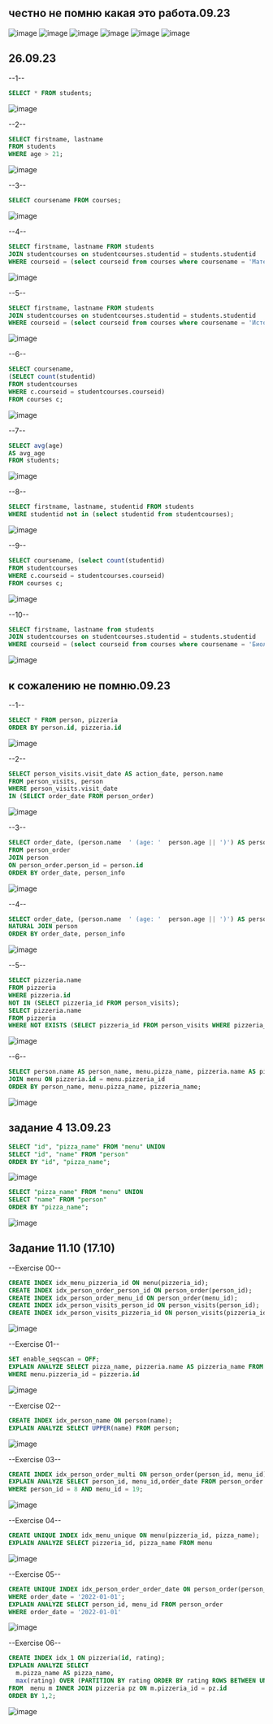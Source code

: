 ## честно не помню какая это работа.09.23
![image](https://github.com/mor1n1488/MORIN/assets/144114975/1a32149e-6f7e-4e41-828e-12a11e045b37)
![image](https://github.com/mor1n1488/MORIN/assets/144114975/fe1418f4-96c5-4847-8655-63a803e40c38)
![image](https://github.com/mor1n1488/MORIN/assets/144114975/0d57fd42-bf14-499f-a838-5836004178e9)
![image](https://github.com/mor1n1488/MORIN/assets/144114975/83c42d07-f9d4-4f8e-97cf-66da778bc5cf)
![image](https://github.com/mor1n1488/MORIN/assets/144114975/4035844e-6971-4100-867e-fab3608c3966)
![image](https://github.com/mor1n1488/MORIN/assets/144114975/36d3c60b-0df6-414f-ac98-74904f1221d0)


## 26.09.23
--1--
```sql
SELECT * FROM students;
```
![image](https://github.com/mor1n1488/MORIN/assets/144114975/ce38711c-e4d6-41ec-b022-56abe51bc4d5)

--2--
```sql
SELECT firstname, lastname
FROM students
WHERE age > 21;
```
![image](https://github.com/mor1n1488/MORIN/assets/144114975/83f68ef0-30e8-4689-95a2-cbec7e028df7)

--3--
```sql
SELECT coursename FROM courses;
```
![image](https://github.com/mor1n1488/MORIN/assets/144114975/1f272ef9-a40f-4f71-9d94-3bc6c26288b5)

--4--
```sql
SELECT firstname, lastname FROM students
JOIN studentcourses on studentcourses.studentid = students.studentid
WHERE courseid = (select courseid from courses where coursename = 'Математика');
```
![image](https://github.com/mor1n1488/MORIN/assets/144114975/84f97b8a-5c6f-4649-8f34-48543efee0de)

--5--
```sql
SELECT firstname, lastname FROM students
JOIN studentcourses on studentcourses.studentid = students.studentid
WHERE courseid = (select courseid from courses where coursename = 'История') and age = 20;
```
![image](https://github.com/mor1n1488/MORIN/assets/144114975/e9b0091b-f2d6-4359-ad38-e420f0309037)

--6--
```sql
SELECT coursename, 
(SELECT count(studentid) 
FROM studentcourses 
WHERE c.courseid = studentcourses.courseid) 
FROM courses c;
```
![image](https://github.com/mor1n1488/MORIN/assets/144114975/d0eedd30-b64b-4c9f-9f15-bd37430b66df)

--7--
```sql
SELECT avg(age) 
AS avg_age 
FROM students;
```
![image](https://github.com/mor1n1488/MORIN/assets/144114975/aca7b15f-d034-43bb-95cc-9f226618377b)

--8--
```sql
SELECT firstname, lastname, studentid FROM students
WHERE studentid not in (select studentid from studentcourses);
```
![image](https://github.com/mor1n1488/MORIN/assets/144114975/2c8e0c4a-e132-4c38-8712-fbe8e7625380)

--9--
```sql
SELECT coursename, (select count(studentid) 
FROM studentcourses 
WHERE c.courseid = studentcourses.courseid) 
FROM courses c;
```
![image](https://github.com/mor1n1488/MORIN/assets/144114975/41e01334-40d5-40e0-996c-1f99cde1936d)

--10--
```sql
SELECT firstname, lastname from students
JOIN studentcourses on studentcourses.studentid = students.studentid
WHERE courseid = (select courseid from courses where coursename = 'Биология') and age >= 22;
```
![image](https://github.com/mor1n1488/MORIN/assets/144114975/329a318b-de02-46be-8e0e-95a0c9c45e9c)


## к сожалению не помню.09.23

--1--
```sql
SELECT * FROM person, pizzeria
ORDER BY person.id, pizzeria.id
```
![image](https://github.com/mor1n1488/MORIN/assets/144114975/852f6dcd-ded5-4d15-916f-f598dd70adfb)

--2--
```sql
SELECT person_visits.visit_date AS action_date, person.name
FROM person_visits, person
WHERE person_visits.visit_date
IN (SELECT order_date FROM person_order)
```
![image](https://github.com/mor1n1488/MORIN/assets/144114975/75123a0c-bdfc-4969-b574-05ba7caeb7d8)

--3--
```sql
SELECT order_date, (person.name  ' (age: '  person.age || ')') AS person_info
FROM person_order
JOIN person
ON person_order.person_id = person.id
ORDER BY order_date, person_info
```
![image](https://github.com/mor1n1488/MORIN/assets/144114975/5bdecffe-798f-4985-b36d-4984dc783188)

--4--
```sql
SELECT order_date, (person.name  ' (age: '  person.age || ')') AS person_info FROM person_order
NATURAL JOIN person
ORDER BY order_date, person_info
```
![image](https://github.com/mor1n1488/MORIN/assets/144114975/850e51d8-2633-4b22-9b12-814db5cc630c)

--5--
```sql
SELECT pizzeria.name
FROM pizzeria
WHERE pizzeria.id
NOT IN (SELECT pizzeria_id FROM person_visits);
SELECT pizzeria.name
FROM pizzeria
WHERE NOT EXISTS (SELECT pizzeria_id FROM person_visits WHERE pizzeria_id = pizzeria.id);
```
![image](https://github.com/mor1n1488/MORIN/assets/144114975/701b6c09-2fcf-4ad4-8c10-0dc2f79e6c8b)

--6--
```sql
SELECT person.name AS person_name, menu.pizza_name, pizzeria.name AS pizzeria_name FROM person, pizzeria
JOIN menu ON pizzeria.id = menu.pizzeria_id
ORDER BY person_name, menu.pizza_name, pizzeria_name;
```
![image](https://github.com/mor1n1488/MORIN/assets/144114975/c5efde12-5df2-4fb7-b999-64fc3c7878cc)


## задание 4 13.09.23
```sql
SELECT "id", "pizza_name" FROM "menu" UNION
SELECT "id", "name" FROM "person"
ORDER BY "id", "pizza_name";
```
![image](https://github.com/mor1n1488/MORIN/assets/144114975/aba4751f-f470-4e43-8ba3-bb56c35c0bd6)

```sql
SELECT "pizza_name" FROM "menu" UNION
SELECT "name" FROM "person"
ORDER BY "pizza_name";
```
![image](https://github.com/mor1n1488/MORIN/assets/144114975/2665c5a3-5203-4fe7-bc66-4c39ab6078f9)


## Задание 11.10 (17.10)

--Exercise 00--
```sql
CREATE INDEX idx_menu_pizzeria_id ON menu(pizzeria_id);
CREATE INDEX idx_person_order_person_id ON person_order(person_id);
CREATE INDEX idx_person_order_menu_id ON person_order(menu_id);
CREATE INDEX idx_person_visits_person_id ON person_visits(person_id);
CREATE INDEX idx_person_visits_pizzeria_id ON person_visits(pizzeria_id);
```
![image](https://github.com/mor1n1488/MORIN/assets/144114975/ea87f821-ea14-467b-b68b-a512d87f622a)


--Exercise 01--
```sql
SET enable_seqscan = OFF;
EXPLAIN ANALYZE SELECT pizza_name, pizzeria.name AS pizzeria_name FROM menu, pizzeria
WHERE menu.pizzeria_id = pizzeria.id
```
![image](https://github.com/mor1n1488/MORIN/assets/144114975/3a1dd5db-d9ae-4e90-93ae-010ad87f4cb4)


--Exercise 02--
```sql
CREATE INDEX idx_person_name ON person(name);
EXPLAIN ANALYZE SELECT UPPER(name) FROM person;
```
![image](https://github.com/mor1n1488/MORIN/assets/144114975/3bafa71a-fa86-4307-a44c-2b72ab03d068)


--Exercise 03--
```sql
CREATE INDEX idx_person_order_multi ON person_order(person_id, menu_id);
EXPLAIN ANALYZE SELECT person_id, menu_id,order_date FROM person_order
WHERE person_id = 8 AND menu_id = 19;
```
![image](https://github.com/mor1n1488/MORIN/assets/144114975/7873d0d9-6f64-45a0-8265-69238709fc35)


--Exercise 04--
```sql
CREATE UNIQUE INDEX idx_menu_unique ON menu(pizzeria_id, pizza_name);
EXPLAIN ANALYZE SELECT pizzeria_id, pizza_name FROM menu
```
![image](https://github.com/mor1n1488/MORIN/assets/144114975/5a377103-4834-4603-97e9-a04ce948135b)


--Exercise 05--
```sql
CREATE UNIQUE INDEX idx_person_order_order_date ON person_order(person_id, menu_id)
WHERE order_date = '2022-01-01';
EXPLAIN ANALYZE SELECT person_id, menu_id FROM person_order
WHERE order_date = '2022-01-01'
```
![image](https://github.com/mor1n1488/MORIN/assets/144114975/64ed5e25-0652-4e98-8d38-3c10b0c269b9)


--Exercise 06--
```sql
CREATE INDEX idx_1 ON pizzeria(id, rating);
EXPLAIN ANALYZE SELECT
  m.pizza_name AS pizza_name,
  max(rating) OVER (PARTITION BY rating ORDER BY rating ROWS BETWEEN UNBOUNDED PRECEDING AND UNBOUNDED FOLLOWING) AS k
FROM  menu m INNER JOIN pizzeria pz ON m.pizzeria_id = pz.id
ORDER BY 1,2;
```
![image](https://github.com/mor1n1488/MORIN/assets/144114975/b03d8a7e-ac1b-449b-bf6a-50a288768e5c)


